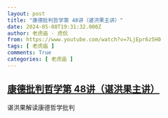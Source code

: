 ```yaml
---
layout: post
title: "康德批判哲学第 48讲（谌洪果主讲）"
date: 2024-05-08T19:31:32.000Z
author: 老虎庙 · 虎侃
from: https://www.youtube.com/watch?v=7LjEpr6z5H0
tags: [ 老虎庙 ]
comments: True
categories: [ 老虎庙 ]
---
```

<!--1715196692000-->
[康德批判哲学第 48讲（谌洪果主讲）](https://www.youtube.com/watch?v=7LjEpr6z5H0)
------

<div>
谌洪果解读康德哲学批判
</div>
